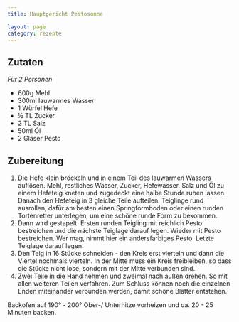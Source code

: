 ```yaml
---
title: Hauptgericht Pestosonne

layout: page
category: rezepte
---
```


Zutaten
-------
*Für 2 Personen*

- 600g Mehl
- 300ml lauwarmes Wasser
- 1 Würfel Hefe
- ½ TL Zucker
- 2 TL Salz
- 50ml Öl
- 2 Gläser Pesto

Zubereitung
-----------
1. Die Hefe klein bröckeln und in einem Teil des lauwarmen Wassers auflösen. 
Mehl, restliches Wasser, Zucker, Hefewasser, Salz und Öl zu einem Hefeteig kneten und zugedeckt eine halbe Stunde ruhen lassen. Danach den Hefeteig in 3 gleiche Teile aufteilen. Teiglinge rund ausrollen, dafür am besten einen Springformboden oder einen runden Tortenretter unterlegen, um eine schöne runde Form zu bekommen.
2. Dann wird gestapelt: Ersten runden Teigling mit reichlich Pesto bestreichen und die nächste Teiglage darauf legen. 
Wieder mit Pesto bestreichen. Wer mag, nimmt hier ein andersfarbiges Pesto. Letzte Teiglage darauf legen.
3. Den Teig in 16 Stücke schneiden - den Kreis erst vierteln und dann die Viertel nochmals vierteln. 
In der Mitte muss ein Kreis freibleiben, so dass die Stücke nicht lose, sondern mit der Mitte verbunden sind.
4. Zwei Teile in die Hand nehmen und zweimal nach außen drehen. So mit allen weiteren Teilen verfahren. 
Zum Schluss können noch die einzelnen Enden miteinander verbunden werden, damit schöne Blätter entstehen.

Backofen auf 190° - 200° Ober-/ Unterhitze vorheizen und ca. 20 - 25 Minuten backen.
